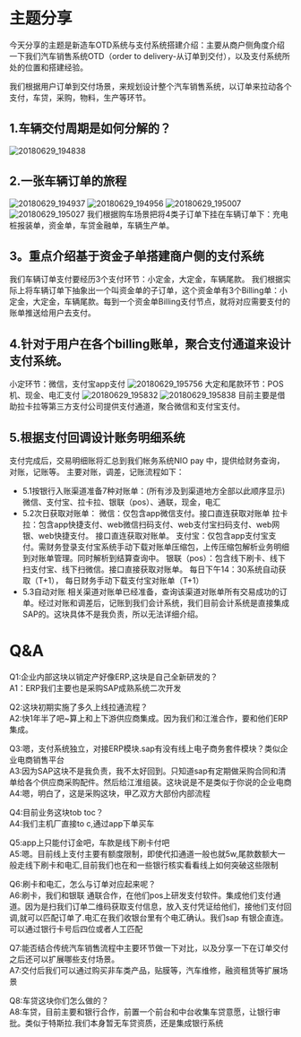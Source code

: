 # 主题分享
今天分享的主题是新造车OTD系统与支付系统搭建介绍：主要从商户侧角度介绍一下我们汽车销售系统OTD（order to delivery-从订单到交付），以及支付系统所处的位置和搭建经验。

我们根据用户订单到交付场景，来规划设计整个汽车销售系统，以订单来拉动各个支付，车贷，采购，物料，生产等环节。
## 1.车辆交付周期是如何分解的？
![20180629_194838](http://static.cocolian.cn/img/20180629_194838.png) 
## 2.一张车辆订单的旅程
![20180629_194937](http://static.cocolian.cn/img/20180629_194937.png) 
![20180629_194956](http://static.cocolian.cn/img/20180629_194956.png) 
![20180629_195007](http://static.cocolian.cn/img/20180629_195007.png) 
![20180629_195027](http://static.cocolian.cn/img/20180629_195027.png) 
我们根据购车场景把将4类子订单下挂在车辆订单下：充电桩报装单，资金单，车贷金融单，车辆生产单。
## 3。重点介绍基于资金子单搭建商户侧的支付系统
我们车辆订单支付要经历3个支付环节：小定金，大定金，车辆尾款。 我们根据实际上将车辆订单下抽象出一个叫资金单的子订单，这个资金单有3个Billing单：小定金，大定金，车辆尾款。每到一个资金单Billing支付节点，就将对应需要支付的账单推送给用户去支付。
## 4.针对于用户在各个billing账单，聚合支付通道来设计支付系统。
小定环节：微信，支付宝app支付
![20180629_195756](http://static.cocolian.cn/img/20180629_195756.png) 
大定和尾款环节：POS机、现金、电汇支付
![20180629_195832](http://static.cocolian.cn/img/20180629_195832.png) 
![20180629_195838](http://static.cocolian.cn/img/20180629_195838.png) 
目前主要是借助拉卡拉等第三方支付公司提供支付通道，聚合微信和支付宝支付。
## 5.根据支付回调设计账务明细系统
支付完成后，交易明细账将汇总到我们帐务系统NIO pay 中，提供给财务查询，对账，记账等。 主要对账，调差，记账流程如下：
- 5.1按银行入账渠道准备7种对账单：(所有涉及到渠道地方全部以此顺序显示) 微信、支付宝、拉卡拉、银联（pos）、通联，现金，电汇 
- 5.2次日获取对账单： 微信：仅包含app微信支付。接口直连获取对账单 拉卡拉：包含app快捷支付、web微信扫码支付、web支付宝扫码支付、web网银、web快捷支付。 接口直连获取对账单。 支付宝：仅包含app支付宝支付。需财务登录支付宝系统手动下载对账单压缩包，上传压缩包解析业务明细到对账单管理。同时解析到结算查询中。 银联（pos）：包含线下刷卡、线下扫支付宝、线下扫微信。接口直接获取对账单。 每日下午14：30系统自动获取（T+1）， 每日财务手动下载支付宝对账单（T+1） 
- 5.3自动对账 相关渠道对账单已经准备，查询该渠道对账单所有交易成功的订单。经过对账和调差后，记账到我们会计系统，我们目前会计系统是直接集成SAP的。这块具体不是我负责，所以无法详细介绍。

# Q&A
Q1:企业内部这块以销定产好像ERP,这块是自己全新研发的？   
A1：ERP我们主要也是采购SAP成熟系统二次开发

Q2:这块初期实施了多久上线拉通流程？    
A2:快1年半了吧~算上和上下游供应商集成。因为我们和江淮合作，要和他们ERP集成。

Q3:嗯，支付系统独立，对接ERP模块.sap有没有线上电子商务套件模块？类似企业电商销售平台    
A3:因为SAP这块不是我负责，我不太好回到。只知道sap有定期做采购合同和清单给各个供应商采购配件。然后给江淮组装。这块说是不是类似于你说的企业电商    
A4:嗯，明白了，这是采购这块，甲乙双方大部份内部流程

Q4:目前业务这块tob toc？    
A4:我们主机厂直接to c,通过app下单买车

Q5:app上只能付订金吧，车款是线下刷卡付吧    
A5:嗯。目前线上支付主要有额度限制，即使代扣通道一般也就5w,尾款数额大一般走线下刷卡和电汇,目前我们也在和一些银行核实看看线上如何突破这些限制

Q6:刷卡和电汇，怎么与订单对应起来呢？    
A6:刷卡，我们和银联 通联合作，在他们pos上研发支付软件。集成他们支付通道。因为是扫我们订单二维码获取支付信息，放入支付凭证给他们，接他们支付回调,就可以匹配订单了.电汇在我们收银台里有个电汇确认。我们sap 有银企直连。可以通过银行卡号后四位或者人工匹配

Q7:能否结合传统汽车销售流程中主要环节做一下对比，以及分享一下在订单交付之后还可以扩展哪些支付场景。    
A7:交付后我们可以通过购买非车类产品，贴膜等，汽车维修，融资租赁等扩展场景

Q8:车贷这块你们怎么做的？    
A8:车贷，目前主要和银行合作，前置一个前台和中台收集车贷意愿，让银行审批。类似于特斯拉.我们本身暂无车贷资质，还是集成银行系统
